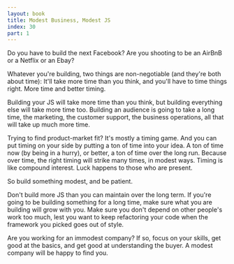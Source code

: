 ```yaml
---
layout: book
title: Modest Business, Modest JS
index: 30
part: 1
---
```


Do you have to build the next Facebook? Are you shooting to be an AirBnB or a Netflix or an Ebay?

Whatever you're building, two things are non-negotiable (and they're both about time): It'll take more time than you think, and you'll have to time things right. More time and better timing.

Building your JS will take more time than you think, but building everything else will take more time too. Building an audience is going to take a long time, the marketing, the customer support, the business operations, all that will take up much more time.

Trying to find product-market fit? It's mostly a timing game. And you can put timing on your side by putting a ton of time into your idea. A ton of time now (by being in a hurry), or better, a ton of time over the long run. Because over time, the right timing will strike many times, in modest ways. Timing is like compound interest. Luck happens to those who are present.

So build something modest, and be patient.

Don't build more JS than you can maintain over the long term. If you're going to be building something for a long time, make sure what you are building will grow with you. Make sure you don't depend on other people's work too much, lest you want to keep refactoring your code when the framework you picked goes out of style.

Are you working for an immodest company? If so, focus on your skills, get good at the basics, and get good at understanding the buyer. A modest company will be happy to find you.
